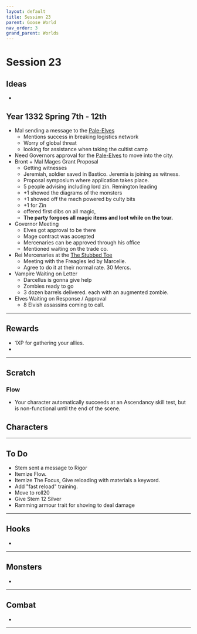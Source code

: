 ```yaml
---
layout: default
title: Session 23
parent: Goose World
nav_order: 3
grand_parent: Worlds
---
```

# Session 23
## Ideas
* 

## Year 1332 Spring 7th - 12th
* Mal sending a message to the [Pale-Elves](Game/Worlds/Goose/Pale-Elves)
	* Mentions success in breaking logistics network
	* Worry of global threat
	* looking for assistance when taking the cultist camp
* Need Governors approval for the [Pale-Elves](Game/Worlds/Goose/Pale-Elves) to move into the city.
* Bront + Mal Mages Grant Proposal
	* Getting witnesses
	* Jeremiah, soldier saved in Bastico. Jeremia is joining as witness.
	* Proposal symposium where application takes place.
	* 5 people advising including lord zin. Remington leading
	* +1 showed the diagrams of the monsters
	* +1 showed off the mech powered by culty bits
	* +1 for Zin
	* offered first dibs on all magic,
	* **The party forgoes all magic items and loot while on the tour.**
* Governor Meeting
	* Elves got approval to be there
	* Mage contract was accepted
	* Mercenaries can be approved through his office
	* Mentioned waiting on the trade co.
* Rei Mercenaries at the [The Stubbed Toe](Game/Worlds/Goose/Mornhold#The%20Stubbed%20Toe)
	* Meeting with the Freagles led by Marcelle.
	* Agree to do it at their normal rate. 30 Mercs. 
* Vampire Waiting on Letter
	* Darcellus is gonna give help
	* Zombies ready to go
	* 3 dozen barrels delivered. each with an augmented zombie.
* Elves Waiting on Response / Approval
	* 8 Elvish assassins coming to call.


---

## Rewards
* 1XP for gathering your allies.
* 



---
## Scratch
### Flow
* Your character automatically succeeds at an Ascendancy skill test, but is non-functional until the end of the scene.


## Characters

 

---

## To Do
* Stem sent a message to Rigor
* Itemize Flow.
* Itemize The Focus, Give reloading with materials a keyword.
* Add "fast reload" training.
* Move to roll20
* Give Stem 12 Silver
* Ramming armour trait for shoving to deal damage




---

## Hooks
* 


---

## Monsters
* 
---

## Combat
* 

---
